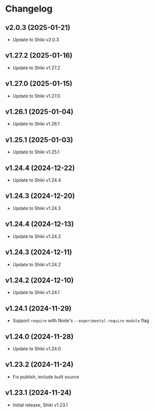 # Changelog

## v2.0.3 (2025-01-21)

- Update to Shiki v2.0.3

## v1.27.2 (2025-01-16)

- Update to Shiki v1.27.2

## v1.27.0 (2025-01-15)

- Update to Shiki v1.27.0

## v1.26.1 (2025-01-04)

- Update to Shiki v1.26.1

## v1.25.1 (2025-01-03)

- Update to Shiki v1.25.1

## v1.24.4 (2024-12-22)

- Update to Shiki v1.24.4

## v1.24.3 (2024-12-20)

- Update to Shiki v1.24.3

## v1.24.4 (2024-12-13)

- Update to Shiki v1.24.2

## v1.24.3 (2024-12-11)

- Update to Shiki v1.24.2

## v1.24.2 (2024-12-10)

- Update to Shiki v1.24.1

## v1.24.1 (2024-11-29)

- Support `require` with Node's `--experimental-require-module` flag

## v1.24.0 (2024-11-28)

- Update to Shiki v1.24.0

## v1.23.2 (2024-11-24)

- Fix publish, include built source

## v1.23.1 (2024-11-24)

- Initial release, Shiki v1.23.1

